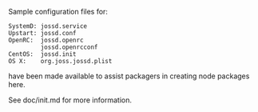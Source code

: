 Sample configuration files for:
```
SystemD: jossd.service
Upstart: jossd.conf
OpenRC:  jossd.openrc
         jossd.openrcconf
CentOS:  jossd.init
OS X:    org.joss.jossd.plist
```
have been made available to assist packagers in creating node packages here.

See doc/init.md for more information.
